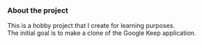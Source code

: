 ### About the project

This is a hobby project that I create for learning purposes.\
The initial goal is to make a clone of the Google Keep application.
